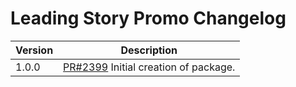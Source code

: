 # Leading Story Promo Changelog

| Version | Description |
|---------|-------------|
| 1.0.0 | [PR#2399](https://github.com/bbc/psammead/pull/2399) Initial creation of package. |
